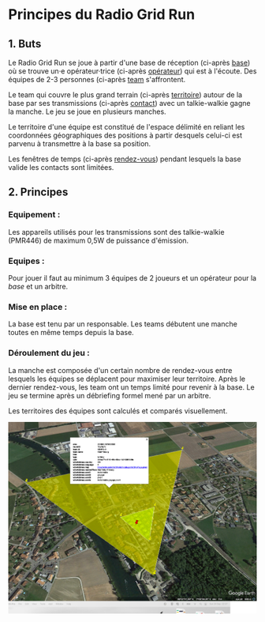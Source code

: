 # Principes du Radio Grid Run

## 1. Buts
Le Radio Grid Run se joue à partir d'une base de réception (ci-après [base](definitions.md#Base)) où se trouve un·e opérateur·trice (ci-après [opérateur](definitions.md#Opérateur)) qui est à l'écoute. Des équipes de 2-3 personnes (ci-après [team](definitions.md#Team) s'affrontent.

Le team qui couvre le plus grand terrain (ci-après [territoire](definitions.md#Terrain)) autour de la base par ses transmissions (ci-après [contact](definitions.md#Contact)) avec un talkie-walkie gagne la manche. Le jeu se joue en plusieurs manches.

Le territoire d'une équipe est constitué de l'espace délimité en reliant les coordonnées géographiques des positions à partir desquels celui-ci est parvenu à transmettre à la base sa position.

Les fenêtres de temps (ci-après [rendez-vous](definitions.md#Rendez-vous)) pendant lesquels la base valide les contacts sont limitées.

## 2. Principes

### Equipement :

Les appareils utilisés pour les transmissions sont des talkie-walkie (PMR446) de maximum 0,5W de puissance d'émission.

### Equipes :

Pour jouer il faut au minimum 3 équipes de 2 joueurs et un opérateur pour la *base* et un arbitre.

### Mise en place :

La base est tenu par un responsable. Les teams débutent une manche toutes en même temps depuis la base.

### Déroulement du jeu :

La manche est composée d'un certain nombre de rendez-vous entre lesquels les équipes se déplacent pour maximiser leur territoire. Après le dernier rendez-vous, les team ont un temps limité pour revenir à la base. Le jeu se termine après un débriefing formel mené par un arbitre.

Les territoires des équipes sont calculés et comparés visuellement.

![Territoire comparés de deux team](images/googleEarthPro_displayResults.png)
